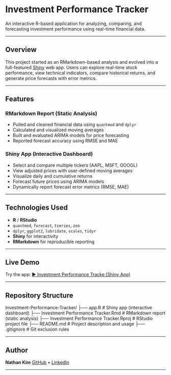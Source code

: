 # Investment Performance Tracker

An interactive R-based application for analyzing, comparing, and forecasting investment performance using real-time financial data.

---

## Overview

This project started as an RMarkdown-based analysis and evolved into a full-featured [Shiny](https://shiny.posit.co/) web app. Users can explore real-time stock performance, view technical indicators, compare historical returns, and generate price forecasts with error metrics.

---

## Features

### RMarkdown Report (Static Analysis)
- Pulled and cleaned financial data using `quantmod` and `dplyr`
- Calculated and visualized moving averages
- Built and evaluated ARIMA models for price forecasting
- Reported forecast accuracy using RMSE and MAE

### Shiny App (Interactive Dashboard)
- Select and compare multiple tickers (AAPL, MSFT, GOOGL)
- View adjusted prices with user-defined moving averages
- Visualize daily and cumulative returns
- Forecast future prices using ARIMA models
- Dynamically report forecast error metrics (RMSE, MAE)

---

## Technologies Used

- **R** / **RStudio**
- `quantmod`, `forecast`, `tseries`, `zoo`
- `dplyr`, `ggplot2`, `lubridate`, `scales`, `tidyr`
- **Shiny** for interactivity
- **RMarkdown** for reproducible reporting

---

## Live Demo

Try the app: 
[▶️ Investment Performance Tracke (Shiny App)](https://nathankim.shinyapps.io/investment-performance-tracker/)

---

## Repository Structure

Investment-Performance-Tracker/
├── app.R                          # Shiny app (interactive dashboard)
├── Investment Performance Tracker.Rmd   # RMarkdown report (static analysis)
├── Investment Performance Tracker.Rproj # RStudio project file
├── README.md                      # Project description and usage
├── .gitignore                     # Git exclusion rules

---

## Author

**Nathan Kim**
[GitHub](https://github.com/nakim12) • [LinkedIn](https://linkedin.com/in/kim-a-nathan)

---
